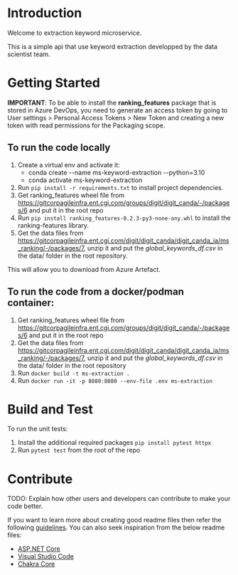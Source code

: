 # Introduction 
Welcome to extraction keyword microservice.

This is a simple api that use keyword extraction developped by the data scientist team.

# Getting Started

**IMPORTANT**: To be able to install the **ranking_features** package that is stored in Azure DevOps, you need to generate an access token by going to User settings > Personal Access Tokens > New Token and creating a new token with read permissions for the Packaging scope.

## To run the code locally
1. Create a virtual env and activate it:
   - conda create --name ms-keyword-extraction --python=3.10
   - conda activate ms-keyword-extraction
2. Run `pip install -r requirements.txt` to install project dependencies.
3. Get ranking_features wheel file from https://gitcorpagileinfra.ent.cgi.com/groups/digit/digit_canda/-/packages/6 and put it in the root repo
4. Run `pip install ranking_features-0.2.3-py3-none-any.whl` to install the ranking-features library.
5. Get the data files from https://gitcorpagileinfra.ent.cgi.com/digit/digit_canda/digit_canda_ia/ms_ranking/-/packages/7, unzip it and put the *global_keywords_df.csv* in the data/ folder in the root repository.

This will allow you to download from Azure Artefact.

## To run the code from a docker/podman container:

1. Get ranking_features wheel file from https://gitcorpagileinfra.ent.cgi.com/groups/digit/digit_canda/-/packages/6 and put it in the root repo
2. Get the data files from https://gitcorpagileinfra.ent.cgi.com/digit/digit_canda/digit_canda_ia/ms_ranking/-/packages/7, unzip it and put the *global_keywords_df.csv* in the data/ folder in the root repository
3. Run `docker build -t ms-extraction .`
4. Run `docker run -it -p 8080:8080 --env-file .env ms-extraction`


# Build and Test

To run the unit tests:

1. Install the additional required packages `pip install pytest httpx`
2. Run `pytest test` from the root of the repo
# Contribute
TODO: Explain how other users and developers can contribute to make your code better. 

If you want to learn more about creating good readme files then refer the following [guidelines](https://docs.microsoft.com/en-us/azure/devops/repos/git/create-a-readme?view=azure-devops). You can also seek inspiration from the below readme files:
- [ASP.NET Core](https://github.com/aspnet/Home)
- [Visual Studio Code](https://github.com/Microsoft/vscode)
- [Chakra Core](https://github.com/Microsoft/ChakraCore)